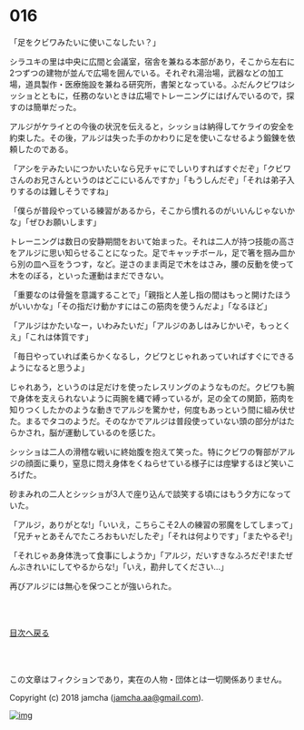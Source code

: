 # 016

「足をクビワみたいに使いこなしたい？」  

シラユキの里は中央に広間と会議室，宿舎を兼ねる本部があり，そこから左右に2つずつの建物が並んで広場を囲んでいる。それぞれ湯治場，武器などの加工場，道具製作・医療施設を兼ねる研究所，書架となっている。ふだんクビワはシッショとともに，任務のないときは広場でトレーニングにはげんでいるので，探すのは簡単だった。  

アルジがケライとの今後の状況を伝えると，シッショは納得してケライの安全を約束した。その後，アルジは失った手のかわりに足を使いこなせるよう鍛錬を依頼したのである。  

「アシをテみたいにつかいたいなら兄チャにでしいりすればすぐだぞ」「クビワさんのお兄さんというのはどこにいるんですか」「もうしんだぞ」「それは弟子入りするのは難しそうですね」  

「僕らが普段やっている練習があるから，そこから慣れるのがいいんじゃないかな」「ぜひお願いします」  

トレーニングは数日の安静期間をおいて始まった。それは二人が持つ技能の高さをアルジに思い知らせることになった。足でキャッチボール，足で箸を掴み皿から別の皿へ豆をうつす，など。逆さのまま両足で木をはさみ，腰の反動を使って木をのぼる，といった運動はまだできない。  

「重要なのは骨盤を意識することで」「親指と人差し指の間はもっと開けたほうがいいかな」「その指だけ動かすにはこの筋肉を使うんだよ」「なるほど」  

「アルジはかたいなー，いわみたいだ」「アルジのあしはみじかいぞ，もっとくえ」「これは体質です」  

「毎日やっていれば柔らかくなるし，クビワとじゃれあっていればすぐにできるようになると思うよ」  

じゃれあう，というのは足だけを使ったレスリングのようなものだ。クビワも腕で身体を支えられないように両腕を縄で縛っているが，足の全ての関節，筋肉を知りつくしたかのような動きでアルジを驚かせ，何度もあっという間に組み伏せた。まるでタコのようだ。そのなかでアルジは普段使っていない頭の部分がはたらかされ，脳が運動しているのを感じた。  

シッショは二人の滑稽な戦いに終始腹を抱えて笑った。特にクビワの臀部がアルジの顔面に乗り，窒息に悶え身体をくねらせている様子には痙攣するほど笑いころげた。  

砂まみれの二人とシッショが3人で座り込んで談笑する頃にはもう夕方になっていた。  

「アルジ，ありがとな!」「いいえ，こちらこそ2人の練習の邪魔をしてしまって」「兄チャとあそんでたころおもいだしたぞ」「それは何よりです」「またやるぞ!」  

「それじゃあ身体洗って食事にしようか」「アルジ，だいすきなふろだぞ!またぜんぶきれいにしてやるからな!」「いえ，勘弁してください…」  

再びアルジには無心を保つことが強いられた。  

<br>  
<br>  

[目次へ戻る](https://github.com/jamcha-aa/OblivionReports/blob/master/README.md)  

<br>  
<br>  

この文章はフィクションであり，実在の人物・団体とは一切関係ありません。  

Copyright (c) 2018 jamcha (jamcha.aa@gmail.com).  

[![img](http://i.creativecommons.org/l/by-nc-sa/4.0/88x31.png)](http://creativecommons.org/licenses/by-nc-sa/4.0/deed)